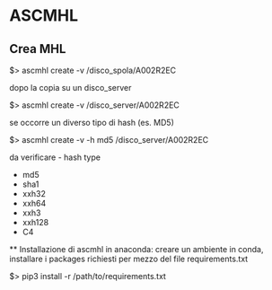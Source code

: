 # ASCMHL

## Crea MHL

$> ascmhl create -v /disco_spola/A002R2EC

dopo la copia su un disco_server

$> ascmhl create -v /disco_server/A002R2EC

se occorre un diverso tipo di hash (es. MD5)

$> ascmhl create -v -h md5 /disco_server/A002R2EC

da verificare - hash type
- md5
- sha1
- xxh32
- xxh64
- xxh3
- xxh128
- C4


** Installazione di ascmhl in anaconda:
creare un ambiente in conda, installare i packages richiesti per mezzo del file requirements.txt

$> pip3 install -r /path/to/requirements.txt
